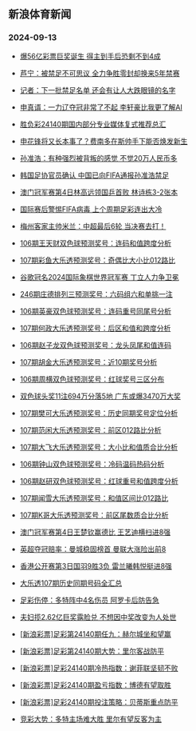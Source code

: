 ## 新浪体育新闻 
### 2024-09-13

+ [爆56亿彩票巨奖诞生 得主到手后恐剩不到4成](https://sports.sina.com.cn/l/2024-09-12/doc-incnvyqt1117437.shtml)

+ [芦宁：被禁足不可思议 全力争胜零封却换来5年禁赛](https://sports.sina.com.cn/china/2024-09-12/doc-incnwewu6622852.shtml)

+ [记者：下一批禁足名单 还会有让人大跌眼镜的名字](https://sports.sina.com.cn/china/2024-09-12/doc-incnwrnm0863731.shtml)

+ [申真谞：一力辽夺冠非常了不起 李轩豪比我更了解AI](https://sports.sina.com.cn/go/2024-09-12/doc-incnwews7790401.shtml)

+ [胜负彩24140期国内部分专业媒体复式推荐总汇](https://sports.sina.com.cn/l/2024-09-12/doc-incnwrns3255744.shtml)

+ [申花锋将又长本事了？费南多在斯帅手下能否焕发新生](https://sports.sina.com.cn/china/2024-09-12/doc-incnwews7800517.shtml)

+ [孙准浩：有种强烈被背叛的感觉 不觉20万人民币多](https://sports.sina.com.cn/china/2024-09-12/doc-incnwewu6621037.shtml)

+ [韩国足协官员确认 中国已向FIFA通报孙准浩禁足](https://sports.sina.com.cn/china/2024-09-12/doc-incnwrns3234942.shtml)

+ [澳门冠军赛第4日林高远领国乒首败 林诗栋3-2张本](https://sports.sina.com.cn/others/pingpang/2024-09-12/doc-incnwvui0808387.shtml)

+ [国际赛后警惕FIFA病毒 上个周期足彩连出大冷](https://sports.sina.com.cn/l/2024-09-12/doc-incnwmes6534546.shtml)

+ [梅州客家主帅米兰：中超最后6轮 当决赛去打！](https://sports.sina.com.cn/china/2024-09-12/doc-incnwrnn7619819.shtml)

+ [106期王天财双色球预测奖号：连码和值跨度分析](https://sports.sina.com.cn/l/2024-09-12/doc-incnwewr1038171.shtml)

+ [107期彩鱼大乐透预测奖号：奇偶比大小比012路比](https://sports.sina.com.cn/l/2024-09-12/doc-incnwrnm0860983.shtml)

+ [谷歌冠名2024国际象棋世界冠军赛 丁立人力争卫冕](https://sports.sina.com.cn/go/2024-09-12/doc-incnwvuk7558673.shtml)

+ [246期庄德排列三预测奖号：六码组六和单挑一注](https://sports.sina.com.cn/l/2024-09-12/doc-incnwrnq6474103.shtml)

+ [106期英豪双色球预测奖号：连码重号同尾号分析](https://sports.sina.com.cn/l/2024-09-12/doc-incnweww3403787.shtml)

+ [107期何政大乐透预测奖号：后区和值和跨度分析](https://sports.sina.com.cn/l/2024-09-12/doc-incnwrnm0863468.shtml)

+ [106期赵子龙双色球预测奖号：龙头凤尾和值连码](https://sports.sina.com.cn/l/2024-09-12/doc-incnwews7798917.shtml)

+ [107期胡金大乐透预测奖号：近10期奖号分析](https://sports.sina.com.cn/l/2024-09-12/doc-incnwrnm0864058.shtml)

+ [106期周横双色球预测奖号：红球奖号三区分布](https://sports.sina.com.cn/l/2024-09-12/doc-incnwews7801583.shtml)

+ [双色球头奖11注694万分落5地 广东或爆3470万大奖](https://sports.sina.com.cn/l/2024-09-12/doc-incnxhkh6277143.shtml)

+ [107期樊可大乐透预测奖号：历史同期奖号定位分析](https://sports.sina.com.cn/l/2024-09-12/doc-incnwrns3235424.shtml)

+ [107期范闲大乐透预测奖号：前区012路比分析](https://sports.sina.com.cn/l/2024-09-12/doc-incnwrnm0862339.shtml)

+ [107期大飞大乐透预测奖号：大小比和值质合比分析](https://sports.sina.com.cn/l/2024-09-12/doc-incnwrnq6456898.shtml)

+ [106期钟山双色球预测奖号：冷码温码热码分析](https://sports.sina.com.cn/l/2024-09-12/doc-incnwews7801472.shtml)

+ [106期赵研双色球预测奖号：红球重号和值跨度分析](https://sports.sina.com.cn/l/2024-09-12/doc-incnwews7801075.shtml)

+ [107期闻雪大乐透预测奖号：和值区间比012路比](https://sports.sina.com.cn/l/2024-09-12/doc-incnwrnn7613617.shtml)

+ [107期K哥大乐透预测奖号：前区尾数质合比分析](https://sports.sina.com.cn/l/2024-09-12/doc-incnwrnm0860744.shtml)

+ [澳门冠军赛第4日王楚钦赢德比 王艺迪横扫进8强](https://sports.sina.com.cn/others/pingpang/2024-09-12/doc-incnxhkc0681563.shtml)

+ [英超夺冠赔率：曼城稳固榜首 曼联大涨险出前8](https://sports.sina.com.cn/l/2024-09-12/doc-incnwrnm0887707.shtml)

+ [香港公开赛第3日国羽9胜3负 雷兰曦韩悦挺进8强](https://sports.sina.com.cn/others/badmin/2024-09-12/doc-incnxhkh6263163.shtml)

+ [大乐透107期历史同期号码全汇总](https://sports.sina.com.cn/l/2024-09-12/doc-incnwrnm0864547.shtml)

+ [足彩伤停：多特阵中4名伤员 阿罗卡后防告急](https://sports.sina.com.cn/l/2024-09-12/doc-incnwvui0819893.shtml)

+ [夫妇揽2.62亿巨奖露脸兑 不想因中奖改变为人处世](https://sports.sina.com.cn/l/2024-09-13/doc-incnycpy2696328.shtml)

+ [[新浪彩票]足彩第24140期任九：赫尔城坐和望赢](https://sports.sina.com.cn/l/2024-09-13/doc-incnyivu5808445.shtml)

+ [[新浪彩票]足彩第24140期大势：里尔客战防平](https://sports.sina.com.cn/l/2024-09-13/doc-incnyivw2584846.shtml)

+ [[新浪彩票]足彩24140期冷热指数：谢菲联坚韧不败](https://sports.sina.com.cn/l/2024-09-13/doc-incnycpw5922097.shtml)

+ [[新浪彩票]足彩24140期盈亏指数：博德有望取胜](https://sports.sina.com.cn/l/2024-09-13/doc-incnyivw2585795.shtml)

+ [[新浪彩票]足彩24140期投注策略：贝蒂斯重点防平](https://sports.sina.com.cn/l/2024-09-13/doc-incnyivw9062340.shtml)

+ [竞彩大势：多特主场难大胜 里尔有望反客为主](https://sports.sina.com.cn/l/2024-09-13/doc-incnycqa5920596.shtml)

